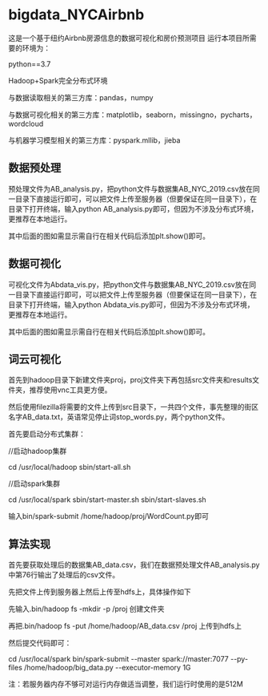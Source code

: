 # bigdata_NYCAirbnb
这是一个基于纽约Airbnb房源信息的数据可视化和房价预测项目
运行本项目所需要的环境为：

python==3.7

Hadoop+Spark完全分布式环境

与数据读取相关的第三方库：pandas，numpy

与数据可视化相关的第三方库：matplotlib，seaborn，missingno，pycharts，wordcloud

与机器学习模型相关的第三方库：pyspark.mllib，jieba

## 数据预处理

预处理文件为AB_analysis.py，把python文件与数据集AB_NYC_2019.csv放在同一目录下直接运行即可，可以把文件上传至服务器（但要保证在同一目录下），在目录下打开终端，输入python AB_analysis.py即可，但因为不涉及分布式环境，更推荐在本地运行。

其中后面的图如需显示需自行在相关代码后添加plt.show()即可。

## 数据可视化

可视化文件为Abdata_vis.py，把python文件与数据集AB_NYC_2019.csv放在同一目录下直接运行即可，可以把文件上传至服务器（但要保证在同一目录下），在目录下打开终端，输入python Abdata_vis.py即可，但因为不涉及分布式环境，更推荐在本地运行。

其中后面的图如需显示需自行在相关代码后添加plt.show()即可。

## 词云可视化

首先到hadoop目录下新建文件夹proj，proj文件夹下再包括src文件夹和results文件夹，推荐使用vnc工具更方便。

然后使用filezilla将需要的文件上传到src目录下，一共四个文件，事先整理的街区名字AB_data.txt，英语常见停止词stop_words.py，两个python文件。

首先要启动分布式集群：

//启动hadoop集群

cd /usr/local/hadoop
sbin/start-all.sh

//启动spark集群

cd /usr/local/spark
sbin/start-master.sh
sbin/start-slaves.sh

输入bin/spark-submit /home/hadoop/proj/WordCount.py即可

## 算法实现

首先要获取处理后的数据集AB_data.csv，我们在数据预处理文件AB_analysis.py中第76行输出了处理后的csv文件。

先把文件上传到服务器上然后上传至hdfs上，具体操作如下

先输入.bin/hadoop fs -mkdir -p /proj 创建文件夹

再把.bin/hadoop fs -put /home/hadoop/AB_data.csv /proj 上传到hdfs上

然后提交代码即可：

cd /usr/local/spark bin/spark-submit --master spark://master:7077 --py-files /home/hadoop/big_data.py --executor-memory 1G 

注：若服务器内存不够可对运行内存做适当调整，我们运行时使用的是512M
